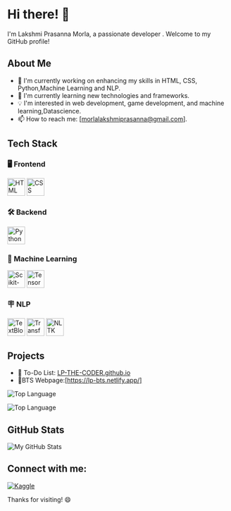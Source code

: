 # Hi there! 👋

I'm Lakshmi Prasanna Morla, a passionate developer . Welcome to my GitHub profile!

## About Me

- 🚀 I'm currently working on enhancing my skills in HTML, CSS,  Python,Machine Learning and NLP.
- 🌱 I'm currently learning new technologies and frameworks.
- 💡 I'm interested in web development, game development, and machine learning,Datascience.
- 📫 How to reach me: [morlalakshmiprasanna@gmail.com].


## Tech Stack
 ### 🖥️ Frontend
<img src="https://cdn.jsdelivr.net/gh/devicons/devicon/icons/html5/html5-original.svg" alt="HTML" width="40" height="40"/> 
<img src="https://cdn.jsdelivr.net/gh/devicons/devicon/icons/css3/css3-original.svg" alt="CSS" width="40" height="40"/> 

### 🛠️ Backend
<img src="https://cdn.jsdelivr.net/gh/devicons/devicon/icons/python/python-original.svg" alt="Python" width="40" height="40"/> 

### 🤖 Machine Learning
<img src="https://cdn.jsdelivr.net/gh/devicons/devicon/icons/scikit-learn/scikit-learn-original.svg" alt="Scikit-Learn" width="40" height="40"/> 
<img src="https://cdn.jsdelivr.net/gh/devicons/devicon/icons/tensorflow/tensorflow-original.svg" alt="TensorFlow" width="40" height="40"/> 

### 🪧 NLP
<img src="https://www.tensorflow.org/images/oss_projects/textblob.png" alt="TextBlob" width="40" height="40"/> 
<img src="https://cdn.jsdelivr.net/gh/devicons/devicon/icons/tensorflow/tensorflow-original.svg" alt="Transformers" width="40" height="40"/> 
<img src="https://www.nltk.org/images/NLTK_logo.png" alt="NLTK" width="40" height="40"/> 


## Projects

- 🔗 To-Do List: [LP-THE-CODER.github.io](https://lp-the-coder.github.io/To-Do-List/)
- 🔗BTS Webpage:[https://lp-bts.netlify.app/]

![Top Language](https://img.shields.io/github/languages/top/LP-THE-CODER/python-game?color=yellow&logo=python)


![Top Language](https://img.shields.io/github/languages/top/LP-THE-CODER/To-Do-List?color=orange&logo=html5)


## GitHub Stats

![My GitHub Stats](https://github-readme-stats.vercel.app/api?username=LP-THE-CODER&show_icons=true&theme=radical)

## Connect with me:
[![Kaggle](https://img.shields.io/badge/-Kaggle-20BEFF?style=flat&logo=kaggle&logoColor=white)](https://www.kaggle.com/lakshmiprasannamorla)


Thanks for visiting! 😄

